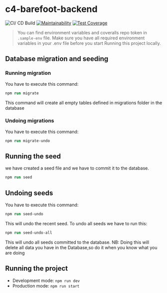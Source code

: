 
# c4-barefoot-backend

![CI/ CD Build](https://github.com/atlp-rwanda/c4-barefoot-backend/workflows/Build/badge.svg) [![Maintainability](https://api.codeclimate.com/v1/badges/77747358b84994c029a5/maintainability)](https://codeclimate.com/github/atlp-rwanda/c4-barefoot-backend/maintainability) [![Test Coverage](https://api.codeclimate.com/v1/badges/77747358b84994c029a5/test_coverage)](https://codeclimate.com/github/atlp-rwanda/c4-barefoot-backend/test_coverage)

>You can find environment variables and coveralls repo token in `.sample-env` file. Make sure you have all required environment variables in your .env file before you start Running this project locally. 

## Database migration and seeding
### Running migration
You have to execute this command: 
```ps
npm run migrate
```
This command will create all empty tables defined in migrations folder in the database

### Undoing migrations
You have to execute this command: 
```ps
npm run migrate-undo
```
 ## Running the seed
 we have created a seed file and we have to commit it to the database.

```ps
npm run seed
```

## Undoing seeds
You have to execute this command: 
```ps
npm run seed-undo
```
This will undo the recent seed.
To undo all seeds we have to run this:
```ps
npm run seed-undo-all
```
This will undo all seeds committed to the database. NB: Doing this will delete all data you have in the Database,so do it when you know what you are doing

## Running the project
* Development mode: ``npm run dev``
* Production mode: ``npm run start``
